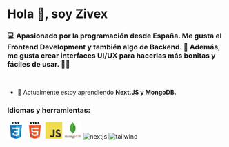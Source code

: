 <h1 align="left">Hola 👋, soy Zivex</h1>
<h3 align="left">💻 Apasionado por la programación desde España. Me gusta el Frontend Development y también algo de Backend. 🚀 Además, me gusta crear interfaces UI/UX para hacerlas más bonitas y fáciles de usar. 🎨✨</h3>


<br>

<ul>
  <li>🌱 Actualmente estoy aprendiendo <strong>Next.JS y MongoDB.</strong> </li>

</ul>

<h3 align="left">Idiomas y herramientas:</h3>
<p align="left">
  <img src="https://raw.githubusercontent.com/devicons/devicon/master/icons/css3/css3-original-wordmark.svg" alt="css3" width="40" height="40" class="tool-icon"/>
  <img src="https://raw.githubusercontent.com/devicons/devicon/master/icons/html5/html5-original-wordmark.svg" alt="html5" width="40" height="40" class="tool-icon"/>
  <img src="https://raw.githubusercontent.com/devicons/devicon/master/icons/javascript/javascript-original.svg" alt="javascript" width="40" height="40" class="tool-icon"/>
  <img src="https://raw.githubusercontent.com/devicons/devicon/master/icons/mongodb/mongodb-original-wordmark.svg" alt="mongodb" width="40" height="40" class="tool-icon"/>
  <img src="https://cdn.worldvectorlogo.com/logos/nextjs-2.svg" alt="nextjs" width="40" height="40" class="tool-icon"/>
  <img src="https://www.vectorlogo.zone/logos/tailwindcss/tailwindcss-icon.svg" alt="tailwind" width="40" height="40" class="tool-icon"/>
</p>
